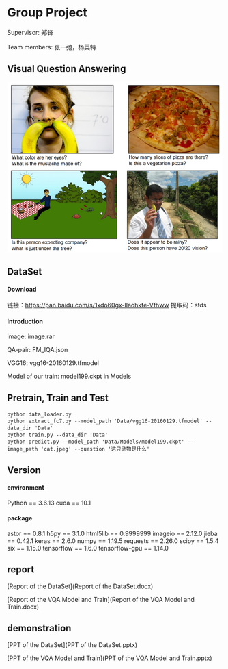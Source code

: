 # Group Project

Supervisor: 郑锋

Team members: 张一弛，杨英特

## Visual Question Answering

![vqa](vqa.png)

## DataSet

#### Download

链接：https://pan.baidu.com/s/1xdo60gx-lIaohkfe-Vfhww 
提取码：stds

#### Introduction

image: image.rar

QA-pair: FM_IQA.json

VGG16: vgg16-20160129.tfmodel

Model of our train: model199.ckpt in Models

## Pretrain, Train and Test

```shell
python data_loader.py
python extract_fc7.py --model_path 'Data/vgg16-20160129.tfmodel' --data_dir 'Data'
python train.py --data_dir 'Data'
python predict.py --model_path 'Data/Models/model199.ckpt' --image_path 'cat.jpeg' --question '这只动物是什么'
```

## Version

#### environment
Python == 3.6.13
cuda == 10.1

#### package
astor == 0.8.1
h5py == 3.1.0
html5lib == 0.9999999
imageio == 2.12.0
jieba == 0.42.1
keras == 2.6.0
numpy == 1.19.5
requests == 2.26.0
scipy == 1.5.4
six == 1.15.0
tensorflow == 1.6.0
tensorflow-gpu == 1.14.0

## report

[Report of the DataSet](Report of the DataSet.docx)

[Report of the VQA Model and Train](Report of the VQA Model and Train.docx)

## demonstration

[PPT of the DataSet](PPT of the DataSet.pptx)

[PPT of the VQA Model and Train](PPT of the VQA Model and Train.pptx)

